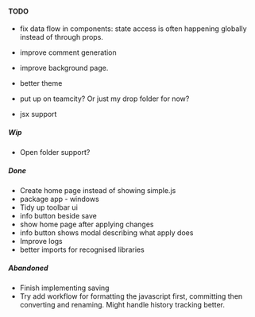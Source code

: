 
#### TODO
- fix data flow in components: state access is often happening globally instead of through props. 

- improve comment generation
- improve background page.
- better theme

- put up on teamcity? Or just my drop folder for now?
- jsx support

##### Wip
- Open folder support?


##### Done
- Create home page instead of showing simple.js
- package app - windows
- Tidy up toolbar ui
- info button beside save
- show home page after applying changes
- info button shows modal describing what apply does
- Improve logs
- better imports for recognised libraries

##### Abandoned
- Finish implementing saving
- Try add workflow for formatting the javascript first, committing then converting and renaming. Might handle history tracking better.